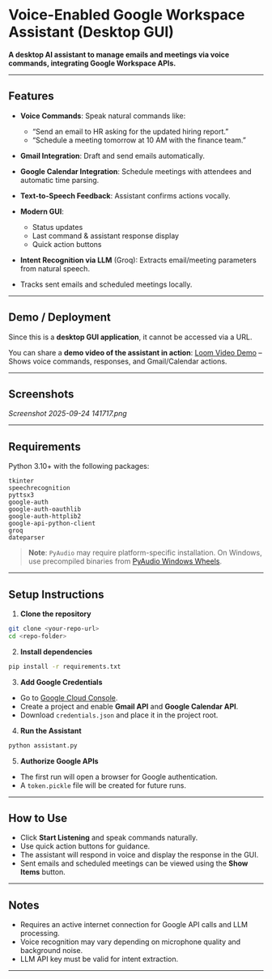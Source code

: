 

# Voice-Enabled Google Workspace Assistant (Desktop GUI)

**A desktop AI assistant to manage emails and meetings via voice commands, integrating Google Workspace APIs.**

---

## Features

* **Voice Commands**: Speak natural commands like:

  * “Send an email to HR asking for the updated hiring report.”
  * “Schedule a meeting tomorrow at 10 AM with the finance team.”
* **Gmail Integration**: Draft and send emails automatically.
* **Google Calendar Integration**: Schedule meetings with attendees and automatic time parsing.
* **Text-to-Speech Feedback**: Assistant confirms actions vocally.
* **Modern GUI**:

  * Status updates
  * Last command & assistant response display
  * Quick action buttons
* **Intent Recognition via LLM** (Groq): Extracts email/meeting parameters from natural speech.
* Tracks sent emails and scheduled meetings locally.

---

## Demo / Deployment

Since this is a **desktop GUI application**, it cannot be accessed via a URL.

You can share a **demo video of the assistant in action**:
[Loom Video Demo](#) – Shows voice commands, responses, and Gmail/Calendar actions.

---

## Screenshots

*Screenshot 2025-09-24 141717.png*

---

## Requirements

Python 3.10+ with the following packages:

```text
tkinter
speechrecognition
pyttsx3
google-auth
google-auth-oauthlib
google-auth-httplib2
google-api-python-client
groq
dateparser
```

> **Note**: `PyAudio` may require platform-specific installation. On Windows, use precompiled binaries from [PyAudio Windows Wheels](https://www.lfd.uci.edu/~gohlke/pythonlibs/#pyaudio).

---

## Setup Instructions

1. **Clone the repository**

```bash
git clone <your-repo-url>
cd <repo-folder>
```

2. **Install dependencies**

```bash
pip install -r requirements.txt
```

3. **Add Google Credentials**

* Go to [Google Cloud Console](https://console.cloud.google.com/).
* Create a project and enable **Gmail API** and **Google Calendar API**.
* Download `credentials.json` and place it in the project root.

4. **Run the Assistant**

```bash
python assistant.py
```

5. **Authorize Google APIs**

* The first run will open a browser for Google authentication.
* A `token.pickle` file will be created for future runs.

---

## How to Use

* Click **Start Listening** and speak commands naturally.
* Use quick action buttons for guidance.
* The assistant will respond in voice and display the response in the GUI.
* Sent emails and scheduled meetings can be viewed using the **Show Items** button.

---

## Notes

* Requires an active internet connection for Google API calls and LLM processing.
* Voice recognition may vary depending on microphone quality and background noise.
* LLM API key must be valid for intent extraction.

---

